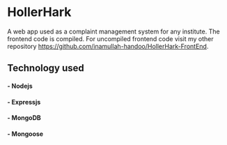 # HollerHark

A web app used as a complaint management system for any institute. The frontend code is compiled. For uncompiled frontend code visit my other repository https://github.com/inamullah-handoo/HollerHark-FrontEnd.

## Technology used
#### - Nodejs
#### - Expressjs
#### - MongoDB
#### - Mongoose